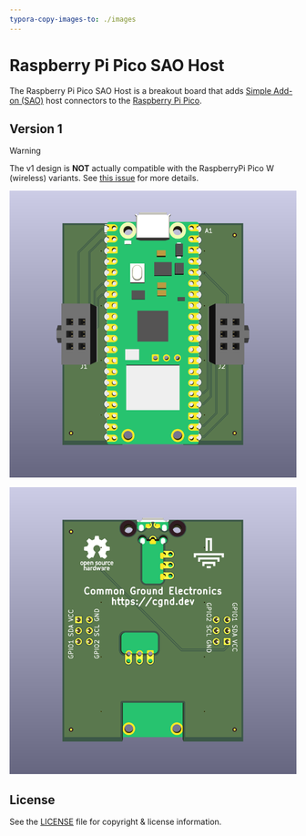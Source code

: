 ```yaml
---
typora-copy-images-to: ./images
---
```


# Raspberry Pi Pico SAO Host

The Raspberry Pi Pico SAO Host is a breakout board that adds [Simple Add-on (SAO)](https://hackaday.io/project/175182-simple-add-ons-sao) host connectors to the [Raspberry Pi Pico](https://www.raspberrypi.com/products/raspberry-pi-pico/).

## Version 1

> [!WARNING]
> The v1 design is **NOT** actually compatible with the RaspberryPi Pico W (wireless) variants. See [this issue](https://github.com/cgnd/rpi-pico-sao-host/issues/3) for more details.

![RPi_Pico_SAO_Host_v1_PCA_Rev_A_top_ortho_800x800](images/RPi_Pico_SAO_Host_v1_PCA_Rev_A_top_ortho_800x800.png)

![RPi_Pico_SAO_Host_v1_PCA_Rev_A_bottom_ortho_800x800](images/RPi_Pico_SAO_Host_v1_PCA_Rev_A_bottom_ortho_800x800.png)

## License

See the [LICENSE](LICENSE.md) file for copyright & license information.
